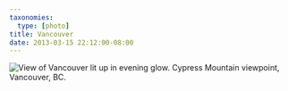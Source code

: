 ```yaml
---
taxonomies:
  type: [photo]
title: Vancouver
date: 2013-03-15 22:12:00-08:00
---
```

![View of Vancouver lit up in evening glow. Cypress Mountain viewpoint, Vancouver, BC.](/media/images/photos/2013/03/vancouver.jpg)
